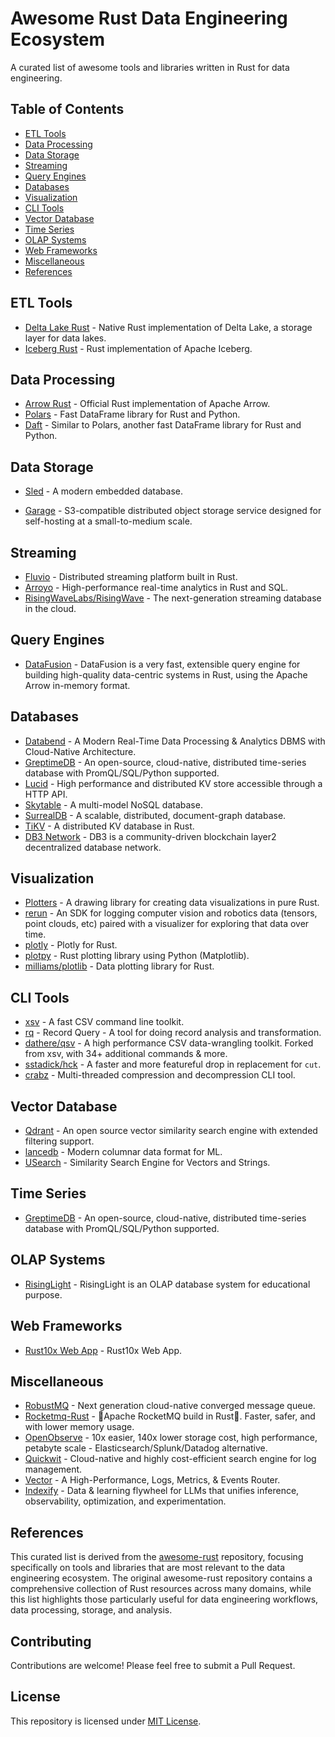 # Awesome Rust Data Engineering Ecosystem

A curated list of awesome tools and libraries written in Rust for data engineering.

## Table of Contents

- [ETL Tools](#etl-tools)
- [Data Processing](#data-processing)
- [Data Storage](#data-storage)
- [Streaming](#streaming)
- [Query Engines](#query-engines)
- [Databases](#databases)
- [Visualization](#visualization)
- [CLI Tools](#cli-tools)
- [Vector Database](#vector-database)
- [Time Series](#time-series)
- [OLAP Systems](#olap-systems)
- [Web Frameworks](#web-frameworks)
- [Miscellaneous](#miscellaneous)
- [References](#references)

## ETL Tools

- [Delta Lake Rust](https://github.com/delta-io/delta-rs) - Native Rust implementation of Delta Lake, a storage layer for data lakes.
- [Iceberg Rust](https://github.com/apache/iceberg-rs) - Rust implementation of Apache Iceberg.

## Data Processing

- [Arrow Rust](https://github.com/apache/arrow-rs) - Official Rust implementation of Apache Arrow.
- [Polars](https://github.com/pola-rs/polars) - Fast DataFrame library for Rust and Python.
- [Daft](https://github.com/Eventual-Inc/Daft) - Similar to Polars, another fast DataFrame library for Rust and Python.


## Data Storage

- [Sled](https://github.com/spacejam/sled) - A modern embedded database.

- [Garage](https://github.com/deuxfleurs-org/garage) - S3-compatible distributed object storage service designed for self-hosting at a small-to-medium scale.

## Streaming

- [Fluvio](https://github.com/infinyon/fluvio) - Distributed streaming platform built in Rust.
- [Arroyo](https://github.com/ArroyoSystems/arroyo) - High-performance real-time analytics in Rust and SQL.
- [RisingWaveLabs/RisingWave](https://github.com/risingwavelabs/risingwave) - The next-generation streaming database in the cloud.

## Query Engines

- [DataFusion](https://github.com/apache/datafusion) - DataFusion is a very fast, extensible query engine for building high-quality data-centric systems in Rust, using the Apache Arrow in-memory format.


## Databases

- [Databend](https://github.com/datafuselabs/databend) - A Modern Real-Time Data Processing & Analytics DBMS with Cloud-Native Architecture.
- [GreptimeDB](https://github.com/GreptimeTeam/greptimedb) - An open-source, cloud-native, distributed time-series database with PromQL/SQL/Python supported.
- [Lucid](https://github.com/lucid-kv/lucid) - High performance and distributed KV store accessible through a HTTP API.
- [Skytable](https://github.com/skytable/skytable) - A multi-model NoSQL database.
- [SurrealDB](https://github.com/surrealdb/surrealdb) - A scalable, distributed, document-graph database.
- [TiKV](https://github.com/tikv/tikv) - A distributed KV database in Rust.
- [DB3 Network](https://github.com/dbpunk-labs/db3) - DB3 is a community-driven blockchain layer2 decentralized database network.

## Visualization

- [Plotters](https://github.com/plotters-rs/plotters) - A drawing library for creating data visualizations in pure Rust.
- [rerun](https://github.com/rerun-io/rerun) - An SDK for logging computer vision and robotics data (tensors, point clouds, etc) paired with a visualizer for exploring that data over time.
- [plotly](https://github.com/plotly/plotly.rs) - Plotly for Rust.
- [plotpy](https://github.com/igiagkiozis/plotpy) - Rust plotting library using Python (Matplotlib).
- [milliams/plotlib](https://github.com/milliams/plotlib) - Data plotting library for Rust.


## CLI Tools

- [xsv](https://github.com/BurntSushi/xsv) - A fast CSV command line toolkit.
- [rq](https://github.com/dflemstr/rq) - Record Query - A tool for doing record analysis and transformation.
- [dathere/qsv](https://github.com/dathere/qsv) - A high performance CSV data-wrangling toolkit. Forked from xsv, with 34+ additional commands & more.
- [sstadick/hck](https://github.com/sstadick/hck) - A faster and more featureful drop in replacement for `cut`.
- [crabz](https://github.com/sstadick/crabz) - Multi-threaded compression and decompression CLI tool.

## Vector Database

- [Qdrant](https://github.com/qdrant/qdrant) - An open source vector similarity search engine with extended filtering support.
- [lancedb](https://github.com/lancedb/lance) - Modern columnar data format for ML.
- [USearch](https://github.com/unum-cloud/usearch) - Similarity Search Engine for Vectors and Strings.


## Time Series

- [GreptimeDB](https://github.com/GreptimeTeam/greptimedb) - An open-source, cloud-native, distributed time-series database with PromQL/SQL/Python supported.

## OLAP Systems

- [RisingLight](https://github.com/risinglightdb/risinglight) - RisingLight is an OLAP database system for educational purpose.

## Web Frameworks

- [Rust10x Web App](https://github.com/rust10x/rust10x-web-app) - Rust10x Web App.


## Miscellaneous

- [RobustMQ](https://github.com/robustmq/robustmq) - Next generation cloud-native converged message queue.
- [Rocketmq-Rust](https://github.com/mxsm/rocketmq-rust) - 🚀Apache RocketMQ build in Rust🦀. Faster, safer, and with lower memory usage.
- [OpenObserve](https://github.com/openobserve/openobserve) - 10x easier, 140x lower storage cost, high performance, petabyte scale - Elasticsearch/Splunk/Datadog alternative.
- [Quickwit](https://github.com/quickwit-oss/quickwit) - Cloud-native and highly cost-efficient search engine for log management.
- [Vector](https://github.com/vectordotdev/vector) - A High-Performance, Logs, Metrics, & Events Router.
- [Indexify](https://github.com/tensorlakeai/indexify) - Data & learning flywheel for LLMs that unifies inference, observability, optimization, and experimentation.

## References

This curated list is derived from the [awesome-rust](https://github.com/rust-unofficial/awesome-rust) repository, focusing specifically on tools and libraries that are most relevant to the data engineering ecosystem. The original awesome-rust repository contains a comprehensive collection of Rust resources across many domains, while this list highlights those particularly useful for data engineering workflows, data processing, storage, and analysis.

## Contributing

Contributions are welcome! Please feel free to submit a Pull Request.

## License

This repository is licensed under [MIT License](LICENSE).